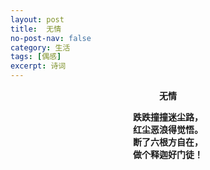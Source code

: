 ```yaml
---
layout: post
title:  无情
no-post-nav: false
category: 生活
tags: [偶感]
excerpt: 诗词
---
```


**<center>无情</center>**

**<center>跌跌撞撞迷尘路，</center>**
**<center>红尘恶浪得觉悟。</center>**
**<center>断了六根方自在，</center>**
**<center>做个释迦好门徒！ </center>**